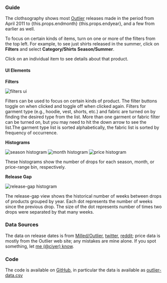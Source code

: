### Guide

The clothsography shows most [Outlier](http://www.outlier.nyc) releases made in the period from April 2011 to {this.props.endmonth} {this.props.endyear}, and a few from earlier as well.

To focus on certain kinds of items, turn on one or more of the filters from the top left. For example, to see just shirts released in the summer, click on **Filters** and select **Category/Shirts** **Season/Summer**.

Click on an individual item to see details about that product.

#### UI Elements

**Filters**

![filters ui](/images/filters.png)

Filters can be used to focus on certain kinds of product. The filter buttons toggle on when clicked and toggle off when clicked again. Filters for garment type (e.g., hoodie, vest, shorts, etc.) and fabric are turned on by finding the desired type from the list. More than one garment or fabric filter can be turned on, but you may need to hit the down arrow to see the list.The garment type list is sorted alphabetically, the fabric list is sorted by frequency of occurrence.

**Histograms**

![season histogram](/images/season.png) ![month histogram](/images/month.png) ![price histogram](/images/price.png)

These histograms show the number of drops for each season, month, or price-range bin, respectively.

**Release Gap**

![release-gap histogram](/images/release-gap.png)

The release-gap view shows the historical number of weeks between drops of products grouped by year. Each dot represents the number of weeks since the previous drop. The size of the dot represents number of times two drops were separated by that many weeks.


### Data Sources

The data on release dates is from [Milled/Outlier](http://milled.com/outlier), [twitter](https://twitter.com/outlier), [reddit](https://reddit.com/r/outlier); price data is mostly from the Outlier web site; any mistakes are mine alone. If you spot something, let [me (@ciyer) know](https://twitter.com/ciyer).

### Code
The code is available on [GitHub](https://github.com/ciyer/outlier), in particular the data is available as [outlier-data.csv](https://github.com/ciyer/outlier/blob/master/public/outlier-data.csv)
